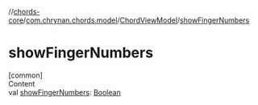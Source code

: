 //[chords-core](../../../index.md)/[com.chrynan.chords.model](../index.md)/[ChordViewModel](index.md)/[showFingerNumbers](show-finger-numbers.md)



# showFingerNumbers  
[common]  
Content  
val [showFingerNumbers](show-finger-numbers.md): [Boolean](https://kotlinlang.org/api/latest/jvm/stdlib/kotlin/-boolean/index.html)  



